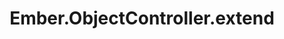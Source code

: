 ---
title: Ember.ObjectController.extend
template: topic.jade
description: represents a single object
tags: [ 'controller', 'object', 'proxy' ]
---